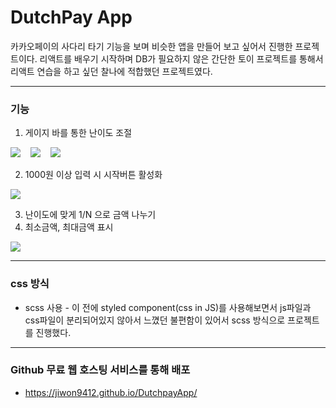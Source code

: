 # DutchPay App

카카오페이의 사다리 타기 기능을 보며 비슷한 앱을 만들어 보고 싶어서 진행한 프로젝트이다.
리액트를 배우기 시작하며 DB가 필요하지 않은 간단한 토이 프로젝트를 통해서 리액트 연습을 하고 싶던 찰나에 적합했던 프로젝트였다.

***

### 기능
1. 게이지 바를 통한 난이도 조절   

<img src="https://user-images.githubusercontent.com/80965224/192480878-cebc059c-7982-4d45-8c19-39bf8fc4b48a.png"> &nbsp;&nbsp; <img src="https://user-images.githubusercontent.com/80965224/192480828-eb1f4c83-efae-46bf-b7cb-c5f3c2f8c9c1.png"> &nbsp;&nbsp; <img src="https://user-images.githubusercontent.com/80965224/192480910-a1ff4a88-0fdf-4e70-9201-365158a80878.png">


2. 1000원 이상 입력 시 시작버튼 활성화   

<img src="https://user-images.githubusercontent.com/80965224/192480633-c6c1a598-9d10-4728-a2d2-019bea0fc9f2.png">

3. 난이도에 맞게 1/N 으로 금액 나누기  
4. 최소금액, 최대금액 표시  

<img src="https://user-images.githubusercontent.com/80965224/192480404-c7bd0558-fd7f-4e31-82d3-cee84ec6ef17.png">

***

### css 방식
* scss 사용 - 이 전에 styled component(css in JS)를 사용해보면서 js파일과 css파일이 분리되어있지 않아서 느꼈던 불편함이 있어서 scss 방식으로 프로젝트를 진행했다.

***

### Github 무료 웹 호스팅 서비스를 통해 배포
* https://jiwon9412.github.io/DutchpayApp/
